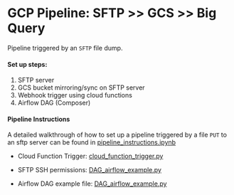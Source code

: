 # GCP Pipeline: SFTP >> GCS >> Big Query

Pipeline triggered by an `SFTP` file dump.

#### Set up steps:
1. SFTP server
2. GCS bucket mirroring/sync on SFTP server
3. Webhook trigger using cloud functions
4. Airflow DAG (Composer)


#### Pipeline Instructions
A detailed walkthrough of how to set up a pipeline triggered by a file `PUT` to 
an sftp server can be found in 
[pipeline_instructions.ipynb](pipeline_instructions.ipynb)

- Cloud Function Trigger: [cloud_function_trigger.py](cloud_function_trigger.py)

- SFTP SSH permissions: [DAG_airflow_example.py](sftp_ssh_permissions.txt)

- Airflow DAG example file: [DAG_airflow_example.py](DAG_airflow_example.py)

